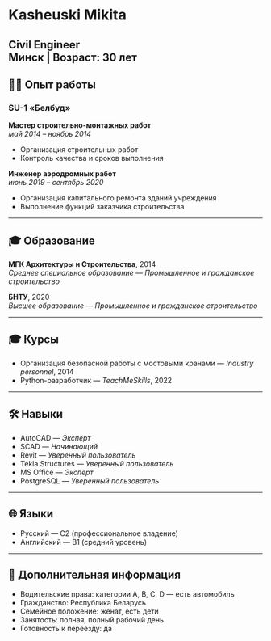 # Kasheuski Mikita  
**Civil Engineer**  
Минск | Возраст: 30 лет
---

## 🧑‍💼 Опыт работы

### SU-1 «Белбуд»  
**Мастер строительно-монтажных работ**  
_май 2014 – ноябрь 2014_  
- Организация строительных работ  
- Контроль качества и сроков выполнения

**Инженер аэродромных работ**  
_июнь 2019 – сентябрь 2020_  
- Организация капитального ремонта зданий учреждения  
- Выполнение функций заказчика строительства  


---

## 🎓 Образование

**МГК Архитектуры и Строительства**, 2014  
_Среднее специальное образование — Промышленное и гражданское строительство_  

**БНТУ**, 2020  
_Высшее образование — Промышленное и гражданское строительство_  

---

## 🎓 Курсы

- Организация безопасной работы с мостовыми кранами — *Industry personnel*, 2014  
- Python-разработчик — *TeachMeSkills*, 2022  


---

## 🛠 Навыки

- AutoCAD — *Эксперт*  
- SCAD — *Начинающий*  
- Revit — *Уверенный пользователь*  
- Tekla Structures — *Уверенный пользователь*  
- MS Office — *Эксперт*  
- PostgreSQL — *Уверенный пользователь*  

---

## 🌐 Языки

- Русский — C2 (профессиональное владение)  
- Английский — B1 (средний уровень)  

---

## 📌 Дополнительная информация

- Водительские права: категории A, B, C, D — есть автомобиль  
- Гражданство: Республика Беларусь  
- Семейное положение: женат, есть дети  
- Занятость: полная, полный рабочий день  
- Готовность к переезду: да
